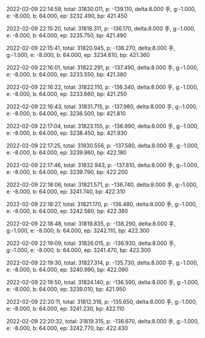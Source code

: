2022-02-09 22:14:59, total: 31830.011, p: -139.110, delta:8.000 手, g:-1.000, e: -8.000, b: 64.000, ep: 3232.490, bp: 421.450

2022-02-09 22:15:20, total: 31818.311, p: -136.170, delta:8.000 手, g:-1.000, e: -8.000, b: 64.000, ep: 3235.750, bp: 421.490

2022-02-09 22:15:41, total: 31820.945, p: -136.270, delta:8.000 手, g:-1.000, e: -8.000, b: 64.000, ep: 3234.610, bp: 421.360

2022-02-09 22:16:01, total: 31822.291, p: -137.490, delta:8.000 手, g:-1.000, e: -8.000, b: 64.000, ep: 3233.550, bp: 421.380

2022-02-09 22:16:22, total: 31822.110, p: -136.340, delta:8.000 手, g:-1.000, e: -8.000, b: 64.000, ep: 3233.660, bp: 421.250

2022-02-09 22:16:43, total: 31831.715, p: -137.980, delta:8.000 手, g:-1.000, e: -8.000, b: 64.000, ep: 3236.500, bp: 421.810

2022-02-09 22:17:04, total: 31823.155, p: -136.990, delta:8.000 手, g:-1.000, e: -8.000, b: 64.000, ep: 3238.450, bp: 421.930

2022-02-09 22:17:25, total: 31830.556, p: -137.580, delta:8.000 手, g:-1.000, e: -8.000, b: 64.000, ep: 3239.860, bp: 422.180

2022-02-09 22:17:46, total: 31832.943, p: -137.810, delta:8.000 手, g:-1.000, e: -8.000, b: 64.000, ep: 3239.790, bp: 422.200

2022-02-09 22:18:06, total: 31821.571, p: -136.740, delta:8.000 手, g:-1.000, e: -8.000, b: 64.000, ep: 3241.740, bp: 422.310

2022-02-09 22:18:27, total: 31821.170, p: -136.480, delta:8.000 手, g:-1.000, e: -8.000, b: 64.000, ep: 3242.560, bp: 422.380

2022-02-09 22:18:48, total: 31819.835, p: -136.290, delta:8.000 手, g:-1.000, e: -8.000, b: 64.000, ep: 3242.110, bp: 422.300

2022-02-09 22:19:09, total: 31826.015, p: -136.930, delta:8.000 手, g:-1.000, e: -8.000, b: 64.000, ep: 3241.470, bp: 422.300

2022-02-09 22:19:30, total: 31827.314, p: -135.730, delta:8.000 手, g:-1.000, e: -8.000, b: 64.000, ep: 3240.990, bp: 422.090

2022-02-09 22:19:50, total: 31824.140, p: -136.590, delta:8.000 手, g:-1.000, e: -8.000, b: 64.000, ep: 3239.010, bp: 421.950

2022-02-09 22:20:11, total: 31812.316, p: -135.650, delta:8.000 手, g:-1.000, e: -8.000, b: 64.000, ep: 3241.230, bp: 422.110

2022-02-09 22:20:32, total: 31819.315, p: -136.670, delta:8.000 手, g:-1.000, e: -8.000, b: 64.000, ep: 3242.770, bp: 422.430
